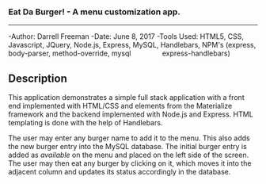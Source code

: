 ### Eat Da Burger! - A menu customization app.
***

-Author:  Darrell Freeman
-Date: June 8, 2017
-Tools Used:  HTML5, CSS, Javascript, JQuery, Node.js, Express, MySQL, Handlebars, NPM's (express, body-parser, method-override, mysql
&nbsp;&nbsp;&nbsp;&nbsp;&nbsp;&nbsp;&nbsp;&nbsp;&nbsp;&nbsp;&nbsp;&nbsp;&nbsp;&nbsp;  express-handlebars)


## Description

This application demonstrates a simple full stack application with a front end implemented with HTML/CSS and elements from the Materialize framework and the backend implemented with Node.js and Express. HTML templating is done with the help of Handlebars.

The user may enter any burger name to add it to the menu. This also adds the new burger entry into the MySQL database. The initial burger entry is added as *available* on the menu and placed on the left side of the screen. The user may then eat any burger by clicking on it, which moves it into the adjacent column and updates its status accordingly in the database.
